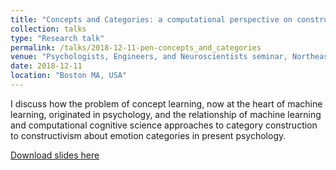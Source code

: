 ```yaml
---
title: "Concepts and Categories: a computational perspective on constructivism"
collection: talks
type: "Research talk"
permalink: /talks/2018-12-11-pen-concepts_and_categories
venue: "Psychologists, Engineers, and Neuroscientists seminar, Northeastern University"
date: 2018-12-11
location: "Boston MA, USA"
---
```


I discuss how the problem of concept learning, now at the heart of machine learning,
originated in psychology, and the relationship of machine learning and computational
cognitive science approaches to category construction to constructivism about
emotion categories in present psychology.

[Download slides here](http://esennesh.github.io/files/Concepts_and_Categories__a_computational_perspective.pdf)
